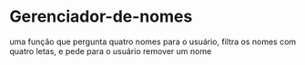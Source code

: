 # Gerenciador-de-nomes
uma função que pergunta quatro nomes para o usuário, filtra os nomes com quatro letas, e pede para o usuário remover um nome
